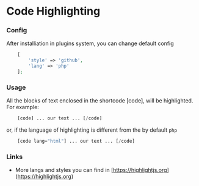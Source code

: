 # Code Highlighting

### Config

After installiation in plugins system, you can change default config

```php
    [
        'style' => 'github',
        'lang' => 'php'
    ];
```

### Usage

All the blocks of text enclosed in the shortcode [code], will be highlighted.
For example:

```php
    [code] ... our text ... [/code]
```
or, if the language of highlighting is different from the by default `php`
 ```php
     [code lang="html"] ... our text ... [/code]
 ```

 ### Links

 * More langs and styles you can find in [https://highlightjs.org] (https://highlightjs.org)